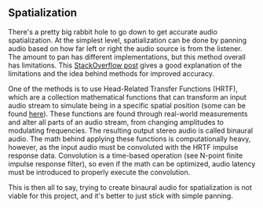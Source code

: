 ## Spatialization

There's a pretty big rabbit hole to go down to get accurate audio spatialization. At the simplest level, spatialization can be done by panning audio based on how far left or right the audio source is from the listener. The amount to pan has different implementations, but this method overall has limitations. This [StackOverflow post](https://stackoverflow.com/a/67081750) gives a good explanation of the limitations and the idea behind methods for improved accuracy.

One of the methods is to use Head-Related Transfer Functions (HRTF), which are a collection mathematical functions that can transform an input audio stream to simulate being in a specific spatial position (some can be found [here](https://github.com/csound/csound/tree/develop/samples)). These functions are found through real-world measurements and alter all parts of an audio stream, from changing amplitudes to modulating frequencies. The resulting output stereo audio is called binaural audio. The math behind applying these functions is computationally heavy, however, as the input audio must be convoluted with the HRTF impulse response data. Convolution is a time-based operation (see N-point finite impulse response filter), so even if the math can be optimized, audio latency must be introduced to properly execute the convolution.

This is then all to say, trying to create binaural audio for spatialization is not viable for this project, and it's better to just stick with simple panning.
